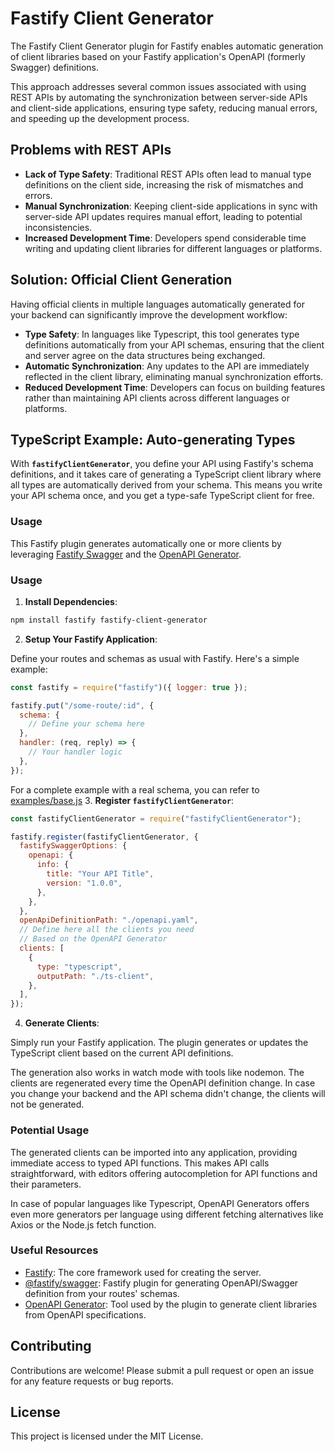 # Fastify Client Generator

The Fastify Client Generator plugin for Fastify enables automatic generation of client libraries based on your Fastify application's OpenAPI (formerly Swagger) definitions.

This approach addresses several common issues associated with using REST APIs by automating the synchronization between server-side APIs and client-side applications, ensuring type safety, reducing manual errors, and speeding up the development process.

## Problems with REST APIs

- **Lack of Type Safety**: Traditional REST APIs often lead to manual type definitions on the client side, increasing the risk of mismatches and errors.
- **Manual Synchronization**: Keeping client-side applications in sync with server-side API updates requires manual effort, leading to potential inconsistencies.
- **Increased Development Time**: Developers spend considerable time writing and updating client libraries for different languages or platforms.

## **Solution: Official Client Generation**

Having official clients in multiple languages automatically generated for your backend can significantly improve the development workflow:

- **Type Safety**: In languages like Typescript, this tool generates type definitions automatically from your API schemas, ensuring that the client and server agree on the data structures being exchanged.
- **Automatic Synchronization**: Any updates to the API are immediately reflected in the client library, eliminating manual synchronization efforts.
- **Reduced Development Time**: Developers can focus on building features rather than maintaining API clients across different languages or platforms.

## **TypeScript Example: Auto-generating Types**

With **`fastifyClientGenerator`**, you define your API using Fastify's schema definitions, and it takes care of generating a TypeScript client library where all types are automatically derived from your schema. This means you write your API schema once, and you get a type-safe TypeScript client for free.

### **Usage**

This Fastify plugin generates automatically one or more clients by leveraging [Fastify Swagger](https://www.npmjs.com/package/@fastify/swagger) and the [OpenAPI Generator](https://openapi-generator.tech/).

### **Usage**

1. **Install Dependencies**:

```bash
npm install fastify fastify-client-generator
```

2. **Setup Your Fastify Application**:

Define your routes and schemas as usual with Fastify. Here's a simple example:

```js
const fastify = require("fastify")({ logger: true });

fastify.put("/some-route/:id", {
  schema: {
    // Define your schema here
  },
  handler: (req, reply) => {
    // Your handler logic
  },
});
```

For a complete example with a real schema, you can refer to [examples/base.js](./examples/base.js) 3. **Register `fastifyClientGenerator`**:

```js
const fastifyClientGenerator = require("fastifyClientGenerator");

fastify.register(fastifyClientGenerator, {
  fastifySwaggerOptions: {
    openapi: {
      info: {
        title: "Your API Title",
        version: "1.0.0",
      },
    },
  },
  openApiDefinitionPath: "./openapi.yaml",
  // Define here all the clients you need
  // Based on the OpenAPI Generator
  clients: [
    {
      type: "typescript",
      outputPath: "./ts-client",
    },
  ],
});
```

4. **Generate Clients**:

Simply run your Fastify application. The plugin generates or updates the TypeScript client based on the current API definitions.

The generation also works in watch mode with tools like nodemon. The clients are regenerated every time the OpenAPI definition change. In case you change your backend and the API schema didn't change, the clients will not be generated.

### **Potential Usage**

The generated clients can be imported into any application, providing immediate access to typed API functions. This makes API calls straightforward, with editors offering autocompletion for API functions and their parameters.

In case of popular languages like Typescript, OpenAPI Generators offers even more generators per language using different fetching alternatives like Axios or the Node.js fetch function.

### **Useful Resources**

- [Fastify](https://www.fastify.io/): The core framework used for creating the server.
- [@fastify/swagger](https://github.com/fastify/fastify-swagger): Fastify plugin for generating OpenAPI/Swagger definition from your routes' schemas.
- [OpenAPI Generator](https://openapi-generator.tech/): Tool used by the plugin to generate client libraries from OpenAPI specifications.

## **Contributing**

Contributions are welcome! Please submit a pull request or open an issue for any feature requests or bug reports.

## **License**

This project is licensed under the MIT License.
